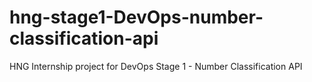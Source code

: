 # hng-stage1-DevOps-number-classification-api
HNG Internship project for DevOps Stage 1 - Number Classification API
